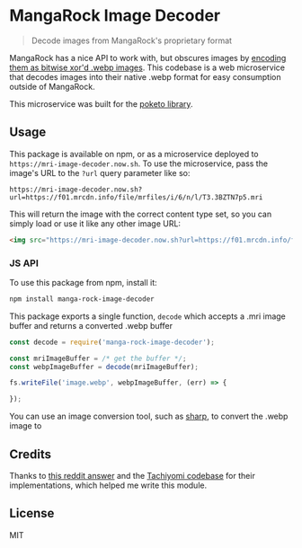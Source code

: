 # MangaRock Image Decoder

> Decode images from MangaRock's proprietary format

MangaRock has a nice API to work with, but obscures images by [encoding them as bitwise xor'd .webp images](https://www.reddit.com/r/codes/comments/7mdx70/need_help_decrypting_this_string/). This codebase is a web microservice that decodes images into their native .webp format for easy consumption outside of MangaRock.

This microservice was built for the [poketo library](https://github.com/poketo/node).

## Usage

This package is available on npm, or as a microservice deployed to `https://mri-image-decoder.now.sh`. To use the microservice, pass the image's URL to the `?url` query parameter like so:

```
https://mri-image-decoder.now.sh?url=https://f01.mrcdn.info/file/mrfiles/i/6/n/l/T3.3BZTN7p5.mri
```

This will return the image with the correct content type set, so you can simply load or use it like any other image URL:

```html
<img src="https://mri-image-decoder.now.sh?url=https://f01.mrcdn.info/file/mrfiles/i/6/n/l/T3.3BZTN7p5.mri" />
```

### JS API

To use this package from npm, install it:

```bash
npm install manga-rock-image-decoder
```

This package exports a single function, `decode` which accepts a .mri image buffer and returns a converted .webp buffer

```js
const decode = require('manga-rock-image-decoder');

const mriImageBuffer = /* get the buffer */;
const webpImageBuffer = decode(mriImageBuffer);

fs.writeFile('image.webp', webpImageBuffer, (err) => {

});
```


You can use an image conversion tool, such as [sharp](https://www.npmjs.com/package/sharp), to convert the .webp image to

## Credits

Thanks to [this reddit answer](https://www.reddit.com/r/codes/comments/7mdx70/need_help_decrypting_this_string/) and the [Tachiyomi codebase](https://github.com/inorichi/tachiyomi) for their implementations, which helped me write this module.

## License

MIT
